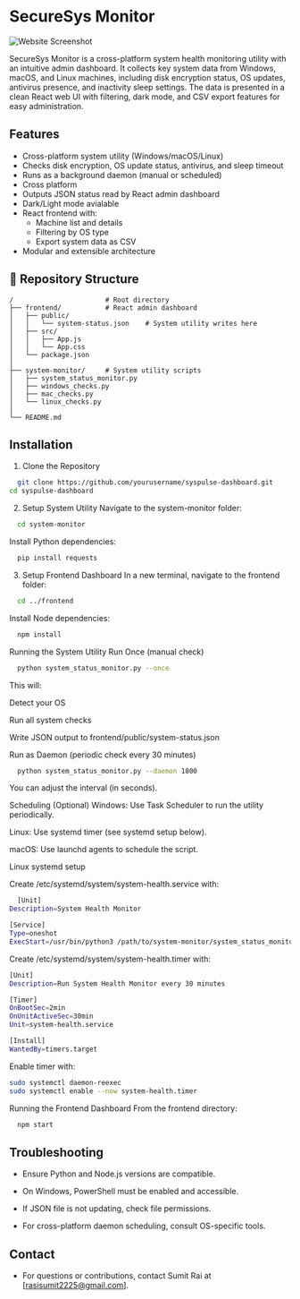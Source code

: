 
# SecureSys Monitor

![Website Screenshot](https://i.postimg.cc/ZqR34D2Z/Screenshot-2025-05-20-004909.png)




SecureSys Monitor is a cross-platform system health monitoring utility with an intuitive admin dashboard. It collects key system data from Windows, macOS, and Linux machines, including disk encryption status, OS updates, antivirus presence, and inactivity sleep settings. The data is presented in a clean React web UI with filtering, dark mode, and CSV export features for easy administration.


## Features

- Cross-platform system utility (Windows/macOS/Linux)
- Checks disk encryption, OS update status, antivirus, and sleep timeout
- Runs as a background daemon (manual or scheduled)
- Cross platform
- Outputs JSON status read by React admin dashboard
- Dark/Light mode avialable
- React frontend with:
    - Machine list and details
    - Filtering by OS type
    - Export system data as CSV
- Modular and extensible architecture



## 📁 Repository Structure

```text
/                       # Root directory
├── frontend/           # React admin dashboard
│   ├── public/
│   │   └── system-status.json    # System utility writes here
│   ├── src/
│   │   ├── App.js
│   │   └── App.css
│   └── package.json
│
├── system-monitor/     # System utility scripts
│   ├── system_status_monitor.py
│   ├── windows_checks.py
│   ├── mac_checks.py
│   └── linux_checks.py
│
└── README.md

```


## Installation

1. Clone the Repository

```bash
  git clone https://github.com/yourusername/syspulse-dashboard.git
cd syspulse-dashboard

```
2. Setup System Utility
Navigate to the system-monitor folder:

```bash
  cd system-monitor

```
Install Python dependencies:
```bash
  pip install requests

```
3. Setup Frontend Dashboard
In a new terminal, navigate to the frontend folder:
```bash
  cd ../frontend

```
Install Node dependencies:
```bash
  npm install

```
Running the System Utility
Run Once (manual check)
```bash
  python system_status_monitor.py --once


```
This will:

Detect your OS

Run all system checks

Write JSON output to frontend/public/system-status.json



Run as Daemon (periodic check every 30 minutes)
```bash
  python system_status_monitor.py --daemon 1800

```
You can adjust the interval (in seconds).



Scheduling (Optional)
Windows: Use Task Scheduler to run the utility periodically.

Linux: Use systemd timer (see systemd setup below).

macOS: Use launchd agents to schedule the script.

Linux systemd setup

Create /etc/systemd/system/system-health.service with:

```bash
  [Unit]
Description=System Health Monitor

[Service]
Type=oneshot
ExecStart=/usr/bin/python3 /path/to/system-monitor/system_status_monitor.py --once


```

Create /etc/systemd/system/system-health.timer with:

```bash
[Unit]
Description=Run System Health Monitor every 30 minutes

[Timer]
OnBootSec=2min
OnUnitActiveSec=30min
Unit=system-health.service

[Install]
WantedBy=timers.target


```
Enable timer with:
```bash
sudo systemctl daemon-reexec
sudo systemctl enable --now system-health.timer


```
Running the Frontend Dashboard
From the frontend directory:
```bash
  npm start

```
## Troubleshooting

- Ensure Python and Node.js versions are compatible.

- On Windows, PowerShell must be enabled and accessible.

- If JSON file is not updating, check file permissions.

- For cross-platform daemon scheduling, consult OS-specific tools.
## Contact

- For questions or contributions, contact Sumit Rai at [rasisumit2225@gmail.com].


